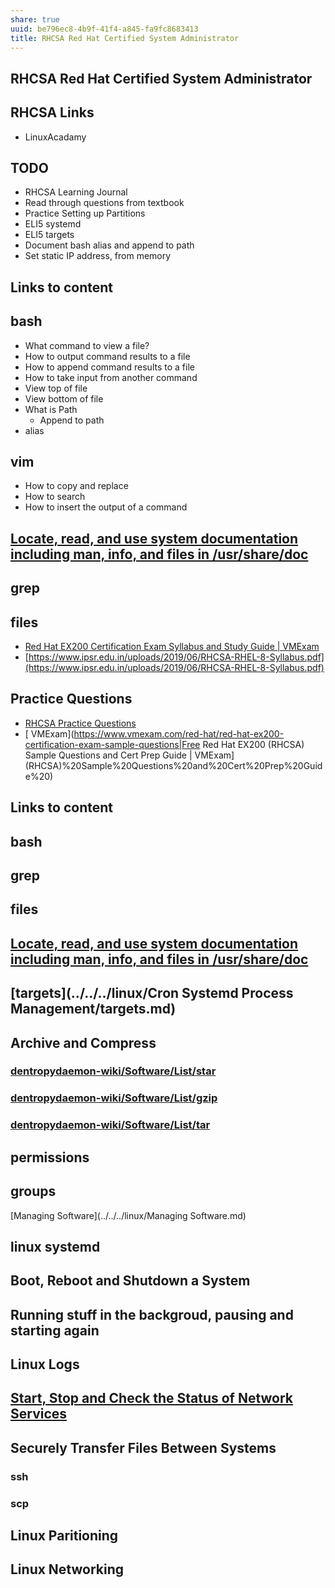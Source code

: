 ```yaml
---
share: true
uuid: be796ec8-4b9f-41f4-a845-fa9fc8683413
title: RHCSA Red Hat Certified System Administrator
---
```

RHCSA Red Hat Certified System Administrator
--------------------------------------------

RHCSA Links
-----------

*   LinuxAcadamy

TODO
----

*   RHCSA Learning Journal
*   Read through questions from textbook
*   Practice Setting up Partitions
*   ELI5 systemd
*   ELI5 targets
*   Document bash alias and append to path
*   Set static IP address, from memory

Links to content
----------------

bash
----

*   What command to view a file?
*   How to output command results to a file
*   How to append command results to a file
*   How to take input from another command
*   View top of file
*   View bottom of file
*   What is Path
    *   Append to path
*   alias

vim
---

*   How to copy and replace
*   How to search
*   How to insert the output of a command

[Locate, read, and use system documentation including man, info, and files in /usr/share/doc](../#root/vTfQJYPyFCoL)
-----------------------------------------------------------------------------------------------------------------

grep
----

files
-----

*   [Red Hat EX200 Certification Exam Syllabus and Study Guide | VMExam](https://www.vmexam.com/red-hat/red-hat-ex200-rhcsa-certification-exam-syllabus)
*   [https://www.ipsr.edu.in/uploads/2019/06/RHCSA-RHEL-8-Syllabus.pdf](https://www.ipsr.edu.in/uploads/2019/06/RHCSA-RHEL-8-Syllabus.pdf)

Practice Questions
------------------

*   [RHCSA Practice Questions](https://rhcsapracticequestions.com/questions/questions)
*   [ VMExam](https://www.vmexam.com/red-hat/red-hat-ex200-certification-exam-sample-questions|Free Red Hat EX200 (RHCSA) Sample Questions and Cert Prep Guide | VMExam](RHCSA)%20Sample%20Questions%20and%20Cert%20Prep%20Guide%20)

Links to content
----------------

bash
----

grep
----

files
-----

[Locate, read, and use system documentation including man, info, and files in /usr/share/doc](../#root/vTfQJYPyFCoL)
-----------------------------------------------------------------------------------------------------------------

[targets](../../../linux/Cron  Systemd  Process Management/targets.md)
-----------------------------------------------------------------------------

Archive and Compress
--------------------

### [dentropydaemon-wiki/Software/List/star](../dentropydaemon-wiki/Software/List/star)

### [dentropydaemon-wiki/Software/List/gzip](../dentropydaemon-wiki/Software/List/gzip)

### [dentropydaemon-wiki/Software/List/tar](../dentropydaemon-wiki/Software/List/tar)

permissions
-----------

groups
------

[Managing Software](../../../linux/Managing Software.md)

linux systemd
-------------

Boot, Reboot and Shutdown a System
----------------------------------

Running stuff in the backgroud, pausing and starting again
----------------------------------------------------------

Linux Logs
----------

[Start, Stop and Check the Status of Network Services](../#root/uTNnrePqFhEm)
--------------------------------------------------------------------------

Securely Transfer Files Between Systems
---------------------------------------

### ssh

### scp

Linux Paritioning
-----------------

Linux Networking
----------------